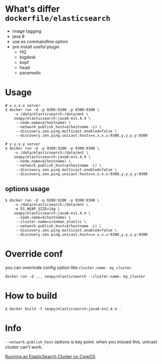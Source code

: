 # What's differ `dockerfile/elasticsearch`

* image tagging
* java 8
* use es commandline option
* pre install useful plugin
  * HQ
  * bigdesk
  * kopf
  * head
  * paramedic


# Usage

```shell
# x.x.x.x server
$ docker run -d -p 9200:9200 -p 9300:9300 \
    -v /data/elasticsearch:/data/mnt \
    seapy/elasticsearch:java8-es1.4.4 \
     --node.name=$(hostname) \
     --network.publish_host=$(hostname -i) \
     --discovery.zen.ping.multicast.enabled=false \
     --discovery.zen.ping.unicast.hosts=x.x.x.x:9300,y.y.y.y:9300
```

```shell
# y.y.y.y server
$ docker run -d -p 9200:9200 -p 9300:9300 \
    -v /data/elasticsearch:/data/mnt \
    seapy/elasticsearch:java8-es1.4.4 \
     --node.name=$(hostname) \
     --network.publish_host=$(hostname -i) \
     --discovery.zen.ping.multicast.enabled=false \
     --discovery.zen.ping.unicast.hosts=x.x.x.x:9300,y.y.y.y:9300
```

## options usage

```shell
$ docker run -d -p 9200:9200 -p 9300:9300 \
    -v /data/elasticsearch:/data/mnt \
    -e ES_HEAP_SIZE=14g \
    seapy/elasticsearch:java8-es1.4.4 \
     --node.name=$(hostname) \
     --cluster.name=ironman_elastic \
     --network.publish_host=$(hostname -i) \
     --discovery.zen.ping.multicast.enabled=false \
     --discovery.zen.ping.unicast.hosts=x.x.x.x:9300,y.y.y.y:9300
```

# Override conf

you can overrinde config option like `cluster.name: my_cluster`

```shell
docker run -d ... seapy/elasticsearch --cluster.name: my_cluster
```

# How to build

```shell
$ docker build -t seapy/elasticsearch:java8-es1.4.4 .
```

# Info

`--network.publish_host` options is key point. when you missed this, unicast cluster can't work.

[Running an ElasticSearch Cluster on CoreOS](http://mattupstate.com/coreos/devops/2014/06/26/running-an-elasticsearch-cluster-on-coreos.html)